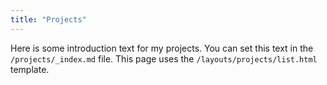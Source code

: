 ```yaml
---
title: "Projects"
---
```


Here is some introduction text for my projects. You can set this text in the `/projects/_index.md` file. This page uses the `/layouts/projects/list.html` template. 